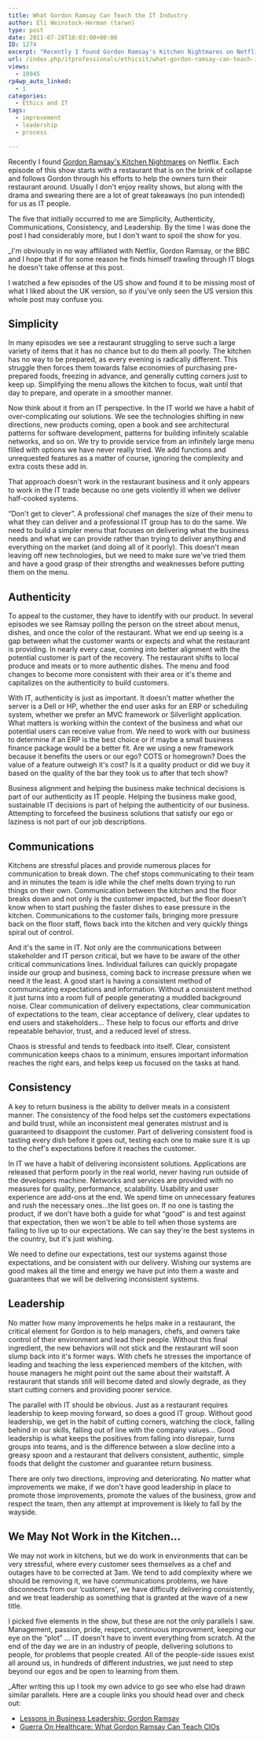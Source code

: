 ```yaml
---
title: What Gordon Ramsay Can Teach the IT Industry
author: Eli Weinstock-Herman (tarwn)
type: post
date: 2011-07-28T10:03:00+00:00
ID: 1274
excerpt: "Recently I found Gordon Ramsay's Kitchen Nightmares on Netflix. Each episode of this show starts with a restaurant that is on the brink of collapse and follows Gordon through his efforts to help the owners turn their restaurant around. Usually I don't enjoy reality shows, but along with the drama and swearing there are a lot of great takeaways (no pun intended) for us as IT people."
url: /index.php/itprofessionals/ethicsit/what-gordon-ramsay-can-teach-it/
views:
  - 10945
rp4wp_auto_linked:
  - 1
categories:
  - Ethics and IT
tags:
  - improvement
  - leadership
  - process

---
```

Recently I found [Gordon Ramsay's Kitchen Nightmares][1] on Netflix. Each episode of this show starts with a restaurant that is on the brink of collapse and follows Gordon through his efforts to help the owners turn their restaurant around. Usually I don't enjoy reality shows, but along with the drama and swearing there are a lot of great takeaways (no pun intended) for us as IT people.

The five that initially occurred to me are Simplicity, Authenticity, Communications, Consistency, and Leadership. By the time I was done the post I had considerably more, but I don't want to spoil the show for you.

_I'm obviously in no way affiliated with Netflix, Gordon Ramsay, or the BBC and I hope that if for some reason he finds himself trawling through IT blogs he doesn't take offense at this post. </p> 

I watched a few episodes of the US show and found it to be missing most of what I liked about the UK version, so if you've only seen the US version this whole post may confuse you.</em>

## Simplicity

In many episodes we see a restaurant struggling to serve such a large variety of items that it has no chance but to do them all poorly. The kitchen has no way to be prepared, as every evening is radically different. This struggle then forces them towards false economies of purchasing pre-prepared foods, freezing in advance, and generally cutting corners just to keep up. Simplifying the menu allows the kitchen to focus, wait until that day to prepare, and operate in a smoother manner.

Now think about it from an IT perspective. In the IT world we have a habit of over-complicating our solutions. We see the technologies shifting in new directions, new products coming, open a book and see architectural patterns for software development, patterns for building infinitely scalable networks, and so on. We try to provide service from an infinitely large menu filled with options we have never really tried. We add functions and unrequested features as a matter of course, ignoring the complexity and extra costs these add in. 

That approach doesn't work in the restaurant business and it only appears to work in the IT trade because no one gets violently ill when we deliver half-cooked systems. 

“Don't get to clever”. A professional chef manages the size of their menu to what they can deliver and a professional IT group has to do the same. We need to build a simpler menu that focuses on delivering what the business needs and what we can provide rather than trying to deliver anything and everything on the market (and doing all of it poorly). This doesn't mean leaving off new technologies, but we need to make sure we've tried them and have a good grasp of their strengths and weaknesses before putting them on the menu.

## Authenticity

To appeal to the customer, they have to identify with our product. In several episodes we see Ramsay polling the person on the street about menus, dishes, and once the color of the restaurant. What we end up seeing is a gap between what the customer wants or expects and what the restaurant is providing. In nearly every case, coming into better alignment with the potential customer is part of the recovery. The restaurant shifts to local produce and meats or to more authentic dishes. The menu and food changes to become more consistent with their area or it's theme and capitalizes on the authenticity to build customers.

With IT, authenticity is just as important. It doesn't matter whether the server is a Dell or HP, whether the end user asks for an ERP or scheduling system, whether we prefer an MVC framework or Silverlight application. What matters is working within the context of the business and what our potential users can receive value from. We need to work with our business to determine if an ERP is the best choice or if maybe a small business finance package would be a better fit. Are we using a new framework because it benefits the users or our ego? COTS or homegrown? Does the value of a feature outweigh it's cost? Is it a quality product or did we buy it based on the quality of the bar they took us to after that tech show?

Business alignment and helping the business make technical decisions is part of our authenticity as IT people. Helping the business make good, sustainable IT decisions is part of helping the authenticity of our business. Attempting to forcefeed the business solutions that satisfy our ego or laziness is not part of our job descriptions.

## Communications

Kitchens are stressful places and provide numerous places for communication to break down. The chef stops communicating to their team and in minutes the team is idle while the chef melts down trying to run things on their own. Communication between the kitchen and the floor breaks down and not only is the customer impacted, but the floor doesn't know when to start pushing the faster dishes to ease pressure in the kitchen. Communications to the customer fails, bringing more pressure back on the floor staff, flows back into the kitchen and very quickly things spiral out of control.

And it's the same in IT. Not only are the communications between stakeholder and IT person critical, but we have to be aware of the other critical communications lines. Individual failures can quickly propagate inside our group and business, coming back to increase pressure when we need it the least. A good start is having a consistent method of communicating expectations and information. Without a consistent method it just turns into a room full of people generating a muddled background noise. Clear communication of delivery expectations, clear communication of expectations to the team, clear acceptance of delivery, clear updates to end users and stakeholders… These help to focus our efforts and drive repeatable behavior, trust, and a reduced level of stress. 

Chaos is stressful and tends to feedback into itself. Clear, consistent communication keeps chaos to a minimum, ensures important information reaches the right ears, and helps keep us focused on the tasks at hand.

## Consistency

A key to return business is the ability to deliver meals in a consistent manner. The consistency of the food helps set the customers expectations and build trust, while an inconsistent meal generates mistrust and is guaranteed to disappoint the customer. Part of delivering consistent food is tasting every dish before it goes out, testing each one to make sure it is up to the chef's expectations before it reaches the customer.

In IT we have a habit of delivering inconsistent solutions. Applications are released that perform poorly in the real world, never having run outside of the developers machine. Networks and services are provided with no measures for quality, performance, scalability. Usability and user experience are add-ons at the end. We spend time on unnecessary features and rush the necessary ones…the list goes on. If no one is tasting the product, if we don't have both a guide for what “good” is and test against that expectation, then we won't be able to tell when those systems are failing to live up to our expectations. We can say they're the best systems in the country, but it's just wishing.

We need to define our expectations, test our systems against those expectations, and be consistent with our delivery. Wishing our systems are good makes all the time and energy we have put into them a waste and guarantees that we will be delivering inconsistent systems.

## Leadership

No matter how many improvements he helps make in a restaurant, the critical element for Gordon is to help managers, chefs, and owners take control of their environment and lead their people. Without this final ingredient, the new behaviors will not stick and the restaurant will soon slump back into it's former ways. With chefs he stresses the importance of leading and teaching the less experienced members of the kitchen, with house managers he might point out the same about their waitstaff. A restaurant that stands still will become dated and slowly degrade, as they start cutting corners and providing poorer service. 

The parallel with IT should be obvious. Just as a restaurant requires leadership to keep moving forward, so does a good IT group. Without good leadership, we get in the habit of cutting corners, watching the clock, falling behind in our skills, falling out of line with the company values… Good leadership is what keeps the positives from falling into disrepair, turns groups into teams, and is the difference between a slow decline into a greasy spoon and a restaurant that delivers consistent, authentic, simple foods that delight the customer and guarantee return business.

There are only two directions, improving and deteriorating. No matter what improvements we make, if we don't have good leadership in place to promote those improvements, promote the values of the business, grow and respect the team, then any attempt at improvement is likely to fall by the wayside.

## We May Not Work in the Kitchen…

We may not work in kitchens, but we do work in environments that can be very stressful, where every customer sees themselves as a chef and outages have to be corrected at 3am. We tend to add complexity where we should be removing it, we have communications problems, we have disconnects from our &#8216;customers', we have difficulty delivering consistently, and we treat leadership as something that is granted at the wave of a new title. 

I picked five elements in the show, but these are not the only parallels I saw. Management, passion, pride, respect, continuous improvement, keeping our eye on the “plot” … IT doesn't have to invent everything from scratch. At the end of the day we are in an industry of people, delivering solutions to people, for problems that people created. All of the people-side issues exist all around us, in hundreds of different industries, we just need to step beyond our egos and be open to learning from them.

_After writing this up I took my own advice to go see who else had drawn similar parallels. Here are a couple links you should head over and check out:</p> 

  * [Lessons in Business Leadership: Gordon Ramsay][2] 
  * [Guerra On Healthcare: What Gordon Ramsay Can Teach CIOs][3]

</em>

 [1]: http://www.bbcamerica.com/content/154/index.jsp "More information on BBC America"
 [2]: http://rossclennett.blogspot.com/2008/04/lessons-in-business-leadership-gordon.html "Lessons in Business Leadership: Gordon Ramsay"
 [3]: http://performancecomputing.com/news/healthcare/leadership/227600194 "Guerra On Healthcare: What Gordon Ramsay Can Teach CIOs"
